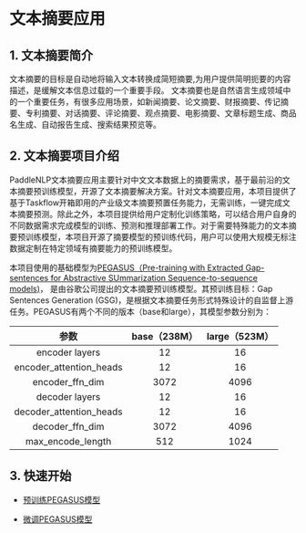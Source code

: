 # 文本摘要应用

## **1. 文本摘要简介**
文本摘要的目标是自动地将输入文本转换成简短摘要,为用户提供简明扼要的内容描述，是缓解文本信息过载的一个重要手段。
文本摘要也是自然语言生成领域中的一个重要任务，有很多应用场景，如新闻摘要、论文摘要、财报摘要、传记摘要、专利摘要、对话摘要、评论摘要、观点摘要、电影摘要、文章标题生成、商品名生成、自动报告生成、搜索结果预览等。


## **2. 文本摘要项目介绍**

PaddleNLP文本摘要应用主要针对中文文本数据上的摘要需求，基于最前沿的文本摘要预训练模型，开源了文本摘要解决方案。针对文本摘要应用，本项目提供了基于Taskflow开箱即用的产业级文本摘要预置任务能力，无需训练，一键完成文本摘要预测。除此之外，本项目提供给用户定制化训练策略，可以结合用户自身的不同数据需求完成模型的训练、预测和推理部署工作。对于需要特殊能力的文本摘要预训练模型，本项目开源了摘要模型的预训练代码，用户可以使用大规模无标注数据定制在特定领域有摘要能力的预训练模型。

本项目使用的基础模型为[PEGASUS（Pre-training with Extracted Gap-sentences for Abstractive SUmmarization Sequence-to-sequence models)](https://arxiv.org/pdf/1912.08777.pdf)， 是由谷歌公司提出的文本摘要预训练模型。其预训练目标：Gap Sentences Generation (GSG)，是根据文本摘要任务形式特殊设计的自监督上游任务。PEGASUS有两个不同的版本（base和large），其模型参数分别为：


|  参数 | base（238M） | large（523M） |
|  :---: | :--------: | :--------: |
| encoder layers    |    12 | 16|
| encoder_attention_heads | 12 | 16|
| encoder_ffn_dim | 3072 |4096 |
| decoder layers | 12 | 16|
| decoder_attention_heads | 12 | 16|
| decoder_ffn_dim | 3072 |4096 |
| max_encode_length | 512 | 1024|


## **3. 快速开始**

- [预训练PEGASUS模型](./pretrain/)

- [微调PEGASUS模型](./finetune/)
